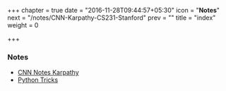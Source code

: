 +++
chapter = true
date = "2016-11-28T09:44:57+05:30"
icon = "<b>Notes</b>"
next = "/notes/CNN-Karpathy-CS231-Stanford"
prev = ""
title = "index"
weight = 0

+++

### Notes
- [CNN Notes Karpathy](/notes/CNN-Karpathy-CS231-Stanford)
- [Python Tricks](/notes/tricks-python)

